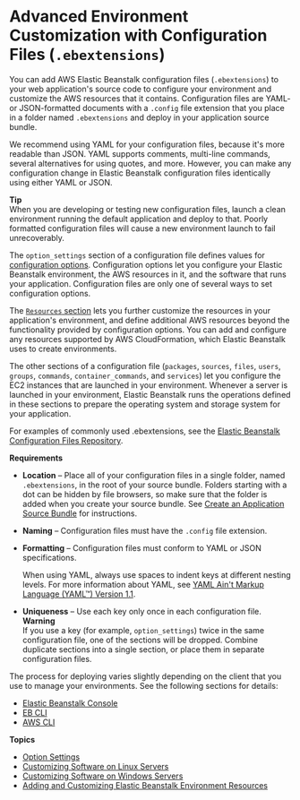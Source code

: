 # Advanced Environment Customization with Configuration Files \(`.ebextensions`\)<a name="ebextensions"></a>

You can add AWS Elastic Beanstalk configuration files \(`.ebextensions`\) to your web application's source code to configure your environment and customize the AWS resources that it contains\. Configuration files are YAML\- or JSON\-formatted documents with a `.config` file extension that you place in a folder named `.ebextensions` and deploy in your application source bundle\.

We recommend using YAML for your configuration files, because it's more readable than JSON\. YAML supports comments, multi\-line commands, several alternatives for using quotes, and more\. However, you can make any configuration change in Elastic Beanstalk configuration files identically using either YAML or JSON\.

**Tip**  
When you are developing or testing new configuration files, launch a clean environment running the default application and deploy to that\. Poorly formatted configuration files will cause a new environment launch to fail unrecoverably\.

The `option_settings` section of a configuration file defines values for [configuration options](command-options.md)\. Configuration options let you configure your Elastic Beanstalk environment, the AWS resources in it, and the software that runs your application\. Configuration files are only one of several ways to set configuration options\.

The [`Resources` section](environment-resources.md) lets you further customize the resources in your application's environment, and define additional AWS resources beyond the functionality provided by configuration options\. You can add and configure any resources supported by AWS CloudFormation, which Elastic Beanstalk uses to create environments\.

The other sections of a configuration file \(`packages`, `sources`, `files`, `users`, `groups`, `commands`, `container_commands`, and `services`\) let you configure the EC2 instances that are launched in your environment\. Whenever a server is launched in your environment, Elastic Beanstalk runs the operations defined in these sections to prepare the operating system and storage system for your application\.

For examples of commonly used \.ebextensions, see the [Elastic Beanstalk Configuration Files Repository](https://github.com/awsdocs/elastic-beanstalk-samples/tree/master/configuration-files)\.

**Requirements**
+ **Location** – Place all of your configuration files in a single folder, named `.ebextensions`, in the root of your source bundle\. Folders starting with a dot can be hidden by file browsers, so make sure that the folder is added when you create your source bundle\. See [Create an Application Source Bundle](applications-sourcebundle.md) for instructions\.
+ **Naming** – Configuration files must have the `.config` file extension\.
+ **Formatting** – Configuration files must conform to YAML or JSON specifications\.

  When using YAML, always use spaces to indent keys at different nesting levels\. For more information about YAML, see [YAML Ain't Markup Language \(YAML™\) Version 1\.1](http://yaml.org/spec/current.html)\.
+ **Uniqueness** – Use each key only once in each configuration file\.
**Warning**  
If you use a key \(for example, `option_settings`\) twice in the same configuration file, one of the sections will be dropped\. Combine duplicate sections into a single section, or place them in separate configuration files\.

The process for deploying varies slightly depending on the client that you use to manage your environments\. See the following sections for details:
+ [Elastic Beanstalk Console](environment-configuration-methods-during.md#configuration-options-during-console-ebextensions)
+ [EB CLI](environment-configuration-methods-during.md#configuration-options-during-ebcli-ebextensions)
+ [AWS CLI](environment-configuration-methods-during.md#configuration-options-during-awscli-ebextensions)

**Topics**
+ [Option Settings](ebextensions-optionsettings.md)
+ [Customizing Software on Linux Servers](customize-containers-ec2.md)
+ [Customizing Software on Windows Servers](customize-containers-windows-ec2.md)
+ [Adding and Customizing Elastic Beanstalk Environment Resources](environment-resources.md)